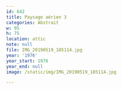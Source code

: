 ```yaml
---
id: 642
title: Paysage aérien 3
categories: Abstrait
w: 95
h: 75
location: attic
note: null
file: IMG_20190519_185114.jpg
year: '1976'
year_start: 1976
year_end: null
image: /static/img/IMG_20190519_185114.jpg

---
```

